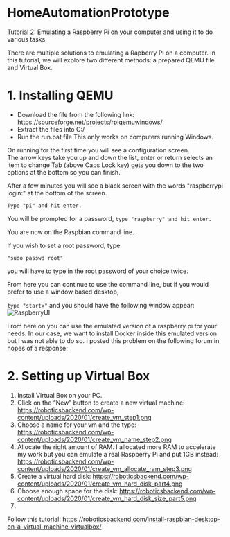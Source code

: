 # HomeAutomationPrototype

Tutorial 2: Emulating a Raspberry Pi on your computer and using it to do various tasks

There are multiple solutions to emulating a Rapberry Pi on a computer. In this tutorial, we will explore two different methods: a prepared QEMU file and Virtual Box.

# 1. Installing QEMU
- Download the file from the following link: https://sourceforge.net/projects/rpiqemuwindows/ 
- Extract the files into C:/
- Run the run.bat file
This only works on computers running Windows.

On running for the first time you will see a configuration screen.  
The arrow keys take you up and down the list, enter or return selects an item to change
Tab (above Caps Lock key) gets you down to the two options at the bottom so you can finish.

After a few minutes you will see a black screen with the words "raspberrypi login:"  at the bottom of the screen. 

``` Type "pi" and hit enter. ```

You will be prompted for a password, 
``` type "raspberry" and hit enter. ```

You are now on the Raspbian command line.

If you wish to set a root password, type

``` "sudo passwd root" ```

you will have to type in the root password of your choice twice.

From here you can continue to use the command line, but if you would prefer to use a window based desktop,

``` type "startx" ``` 
and you should have the following window appear:
![RaspberryUI](https://user-images.githubusercontent.com/71849675/221509913-16800139-a48f-456e-aba3-9450b3d5104f.png)

From here on you can use the emulated version of a raspberry pi for your needs. In our case, we want to install Docker inside this emulated version but I was not able to do so. I posted this problem on the following forum in hopes of a response: 

# 2. Setting up Virtual Box 

1. Install Virtual Box on your PC.
2. Click on the “New” button to create a new virtual machine:
https://roboticsbackend.com/wp-content/uploads/2020/01/create_vm_step1.png
3. Choose a name for your vm and the type:
https://roboticsbackend.com/wp-content/uploads/2020/01/create_vm_name_step2.png
4. Allocate the right amount of RAM. I allocated more RAM to accelerate my work but you can emulate a real Raspberry Pi and put 1GB instead:
https://roboticsbackend.com/wp-content/uploads/2020/01/create_vm_allocate_ram_step3.png
5. Create a virtual hard disk:
https://roboticsbackend.com/wp-content/uploads/2020/01/create_vm_hard_disk_part4.png
6. Choose enough space for the disk:
https://roboticsbackend.com/wp-content/uploads/2020/01/create_vm_hard_disk_size_part5.png
7.
Follow this tutorial: https://roboticsbackend.com/install-raspbian-desktop-on-a-virtual-machine-virtualbox/




